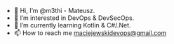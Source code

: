 - 👋 Hi, I’m @m3thi - Mateusz.
- 👀 I’m interested in DevOps & DevSecOps.
- 🌱 I’m currently learning Kotlin & C#/.Net.
- 📫 How to reach me maciejewskidevops@gmail.com
<!---
m3thi/m3thi is a ✨ special ✨ repository because its `README.md` (this file) appears on your GitHub profile.
You can click the Preview link to take a look at your changes.
--->
